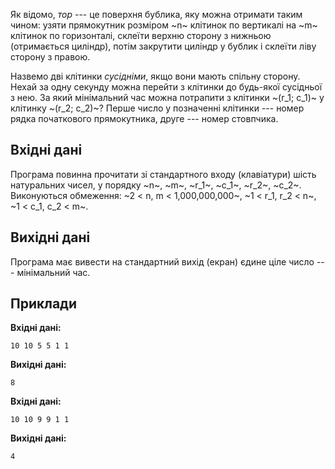 ﻿Як відомо, *тор* --- це поверхня бублика, яку можна отримати таким чином: узяти прямокутник розміром ~n~ клітинок по вертикалі на ~m~ клітинок по горизонталі, склеїти верхню сторону з нижньою (отримається циліндр), потім закрутити циліндр у бублик і склеїти ліву сторону з правою.

Назвемо дві клітинки *сусідніми*, якщо вони мають спільну сторону. Нехай за одну секунду можна перейти з клітинки до будь-якої сусідньої з нею. За який мінімальний час можна потрапити з клітинки ~(r_1; c_1)~ у клітинку ~(r_2; c_2)~? Перше число у позначенні клітинки --- номер рядка початкового прямокутника, друге --- номер стовпчика.

## Вхідні дані
Програма повинна прочитати зі стандартного входу (клавіатури) шість натуральних чисел, у порядку ~n~, ~m~, ~r_1~, ~c_1~, ~r_2~, ~c_2~.
Виконуються обмеження: ~2 < n, m < 1\,000\,000\,000~, ~1 < r_1, r_2 < n~, ~1 < c_1, c_2 < m~.

## Вихідні дані
Програма має вивести на стандартний вихід (екран) єдине ціле число --- мінімальний час.

## Приклади

**Вхідні дані:**
```
10 10 5 5 1 1
```

**Вихідні дані:**
```
8
```

**Вхідні дані:**
```
10 10 9 9 1 1
```

**Вихідні дані:**
```
4
```
